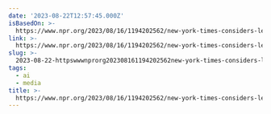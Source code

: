 ```yaml
---
date: '2023-08-22T12:57:45.000Z'
isBasedOn: >-
  https://www.npr.org/2023/08/16/1194202562/new-york-times-considers-legal-action-against-openai-as-copyright-tensions-swirl
link: >-
  https://www.npr.org/2023/08/16/1194202562/new-york-times-considers-legal-action-against-openai-as-copyright-tensions-swirl
slug: >-
  2023-08-22-httpswwwnprorg202308161194202562new-york-times-considers-legal-action-against-openai-as-copyright-tensions-swirl
tags:
  - ai
  - media
title: >-
  https://www.npr.org/2023/08/16/1194202562/new-york-times-considers-legal-action-against-openai-as-copyright-tensions-swirl
---
```


